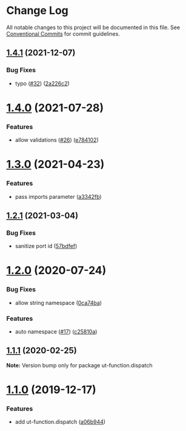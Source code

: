 # Change Log

All notable changes to this project will be documented in this file.
See [Conventional Commits](https://conventionalcommits.org) for commit guidelines.

## [1.4.1](https://github.com/softwaregroup-bg/ut-function/compare/ut-function.common-joi@1.6.2...ut-function.dispatch@1.4.1) (2021-12-07)


### Bug Fixes

* typo ([#32](https://github.com/softwaregroup-bg/ut-function/issues/32)) ([2a226c2](https://github.com/softwaregroup-bg/ut-function/commit/2a226c285bf9e6c30b39786e1c0c447683eda395))





# [1.4.0](https://github.com/softwaregroup-bg/ut-function/compare/ut-function.common-joi@1.4.0...ut-function.dispatch@1.4.0) (2021-07-28)


### Features

* allow validations ([#26](https://github.com/softwaregroup-bg/ut-function/issues/26)) ([e784102](https://github.com/softwaregroup-bg/ut-function/commit/e784102a0405ff1cb0902b5bf16d10ecc51bb9ab))





# [1.3.0](https://github.com/softwaregroup-bg/ut-function/compare/ut-function.merge@1.5.6...ut-function.dispatch@1.3.0) (2021-04-23)


### Features

* pass imports parameter ([a3342fb](https://github.com/softwaregroup-bg/ut-function/commit/a3342fbc34eff7ec41b8016507afae4c6f1f4c34))





## [1.2.1](https://github.com/softwaregroup-bg/ut-function/compare/ut-function.pad@1.3.0...ut-function.dispatch@1.2.1) (2021-03-04)


### Bug Fixes

* sanitize port id ([57bdfef](https://github.com/softwaregroup-bg/ut-function/commit/57bdfef232fb76cadc7ac3604cd758e44ee55c22))





# [1.2.0](https://github.com/softwaregroup-bg/ut-function/compare/ut-function.xml2json@1.1.8...ut-function.dispatch@1.2.0) (2020-07-24)


### Bug Fixes

* allow string namespace ([0ca74ba](https://github.com/softwaregroup-bg/ut-function/commit/0ca74bab57a86e4c13811a0f3191011a66b357d9))


### Features

* auto namespace ([#17](https://github.com/softwaregroup-bg/ut-function/issues/17)) ([c25810a](https://github.com/softwaregroup-bg/ut-function/commit/c25810a656bd2e4b13dde275efbd5da3b338505b))





## [1.1.1](https://github.com/softwaregroup-bg/ut-function/compare/ut-function.merge@1.5.4...ut-function.dispatch@1.1.1) (2020-02-25)

**Note:** Version bump only for package ut-function.dispatch





# [1.1.0](https://github.com/softwaregroup-bg/ut-function/compare/ut-function.xml2json@1.1.1...ut-function.dispatch@1.1.0) (2019-12-17)


### Features

* add ut-function.dispatch ([a06b944](https://github.com/softwaregroup-bg/ut-function/commit/a06b944))

